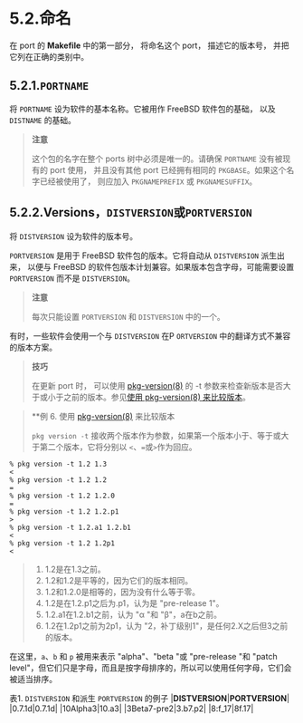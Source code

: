 # 5.2.命名

在 port 的 **Makefile** 中的第一部分， 将命名这个 port， 描述它的版本号， 并把它列在正确的类别中。

## 5.2.1.`PORTNAME`

将 `PORTNAME` 设为软件的基本名称。它被用作 FreeBSD 软件包的基础， 以及 `DISTNAME` 的基础。

>**注意**
>
>这个包的名字在整个 ports 树中必须是唯一的。请确保 `PORTNAME` 没有被现有的 port 使用， 并且没有其他 port 已经拥有相同的 `PKGBASE`。如果这个名字已经被使用了， 则应加入 `PKGNAMEPREFIX` 或 `PKGNAMESUFFIX`。
>

## 5.2.2.Versions，`DISTVERSION`或`PORTVERSION`

将 `DISTVERSION` 设为软件的版本号。

`PORTVERSION` 是用于 FreeBSD 软件包的版本。它将自动从 `DISTVERSION` 派生出来， 以便与 FreeBSD 的软件包版本计划兼容。如果版本包含字母，可能需要设置 `PORTVERSION` 而不是 `DISTVERSION`。

>**注意**
>
>每次只能设置 `PORTVERSION` 和 `DISTVERSION` 中的一个。
>

有时，一些软件会使用一个与 `DISTVERSION` 在P `ORTVERSION` 中的翻译方式不兼容的版本方案。

>**技巧**
>
>在更新 port 时， 可以使用 [pkg-version(8)](https://www.freebsd.org/cgi/man.cgi?query=pkg-version&sektion=8&format=html) 的 -t 参数来检查新版本是否大于或小于之前的版本。参见[使用 pkg-version(8) 来比较版本](https://docs.freebsd.org/en/books/porters-handbook/book/#makefile-versions-ex-pkg-version)。
>

>**例 6. 使用 [pkg-version(8)](https://www.freebsd.org/cgi/man.cgi?query=pkg-version&sektion=8&format=html) 来比较版本
>
>`pkg version -t` 接收两个版本作为参数，如果第一个版本小于、等于或大于第二个版本，它将分别以 `<`、`=`或`>`作为回应。
```
% pkg version -t 1.2 1.3
< 
% pkg version -t 1.2 1.2
= 
% pkg version -t 1.2 1.2.0
= 
% pkg version -t 1.2 1.2.p1
> 
% pkg version -t 1.2.a1 1.2.b1
< 
% pkg version -t 1.2 1.2p1
< 
```
>1. 1.2是在1.3之前。
>2. 1.2和1.2是平等的，因为它们的版本相同。
>3. 1.2和1.2.0是相等的，因为没有什么等于零。
>4. 1.2是在1.2.p1之后为.p1，认为是 "pre-release 1"。
>5. 1.2.a1在1.2.b1之前，认为 "α "和 "β"，a在b之前。
>6. 1.2在1.2p1之前为2p1，认为 "2，补丁级别1"，是任何2.X之后但3之前的版本。

在这里，`a`、`b` 和 `p` 被用来表示 "alpha"、"beta "或 "pre-release "和 "patch level"，但它们只是字母，而且是按字母排序的，所以可以使用任何字母，它们会被适当排序。

表1. `DISTVERSION` 和派生 `PORTVERSION` 的例子
|**DISTVERSION**|**PORTVERSION**|
|0.7.1d|0.7.1d|
|10Alpha3|10.a3|
|3Beta7-pre2|3.b7.p2|
|8:f_17|8f.17|

